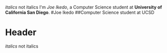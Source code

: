 *italics* not italics 
I'm *Joe Ikedo*, a Computer Science student at **University of California San Diego**.
#Joe Ikedo
##Computer Science student at UCSD
# Header
*italics* not italics 